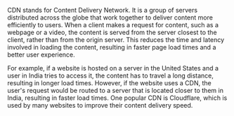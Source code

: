 CDN stands for Content Delivery Network. It is a group of servers distributed across the globe that work together to deliver content more efficiently to users. When a client makes a request for content, such as a webpage or a video, the content is served from the server closest to the client, rather than from the origin server. This reduces the time and latency involved in loading the content, resulting in faster page load times and a better user experience.

For example, if a website is hosted on a server in the United States and a user in India tries to access it, the content has to travel a long distance, resulting in longer load times. However, if the website uses a CDN, the user's request would be routed to a server that is located closer to them in India, resulting in faster load times. One popular CDN is Cloudflare, which is used by many websites to improve their content delivery speed.
